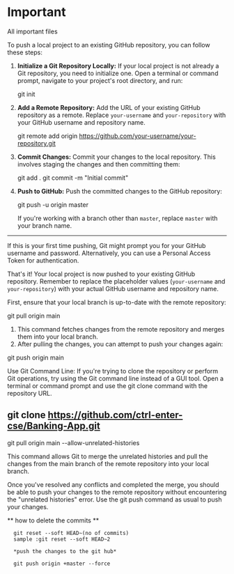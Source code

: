 # Important
 All important  files


To push a local project to an existing GitHub repository, you can follow these steps:

1. **Initialize a Git Repository Locally:**
   If your local project is not already a Git repository, you need to initialize one. Open a terminal or command prompt, navigate to your project's root directory, and run:

   git init

2. **Add a Remote Repository:**
   Add the URL of your existing GitHub repository as a remote. Replace `your-username` and `your-repository` with your GitHub username and repository name.

   git remote add origin https://github.com/your-username/your-repository.git

3. **Commit Changes:**
   Commit your changes to the local repository. This involves staging the changes and then committing them:

   git add .
   git commit -m "Initial commit"

4. **Push to GitHub:**
   Push the committed changes to the GitHub repository:

   git push -u origin master

   If you're working with a branch other than `master`, replace `master` with your branch name.
  
----------------------------------------------------------------
   If this is your first time pushing, Git might prompt you for your GitHub username and password. Alternatively, you can use a Personal Access Token for authentication.

That's it! Your local project is now pushed to your existing GitHub repository. Remember to replace the placeholder values (`your-username` and `your-repository`) with your actual GitHub username and repository name.


First, ensure that your local branch is up-to-date with the remote repository:

git pull origin main

1.	This command fetches changes from the remote repository and merges them into your local branch.
2.	After pulling the changes, you can attempt to push your changes again:

git push origin main

Use Git Command Line: If you're trying to clone the repository or perform Git operations, try using the Git command line instead of a GUI tool. Open a terminal or command prompt and use the git clone command with the repository URL.

git clone https://github.com/ctrl-enter-cse/Banking-App.git
---------------------------------------------------------------------------

git pull origin main --allow-unrelated-histories


This command allows Git to merge the unrelated histories and pull the changes from the main branch of the remote repository into your local branch.

Once you've resolved any conflicts and completed the merge, you should be able to push your changes to the remote repository without encountering the "unrelated histories" error. Use the git push command as usual to push your changes.


** how to delete the commits **

      git reset --soft HEAD~(no of commits) 
      sample :git reset --soft HEAD~2

      *push the changes to the git hub*

      git push origin +master --force 
